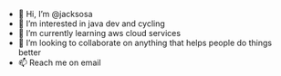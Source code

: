 - 👋 Hi, I’m @jacksosa
- 👀 I’m interested in java dev and cycling
- 🌱 I’m currently learning aws cloud services
- 💞️ I’m looking to collaborate on anything that helps people do things better
- 📫 Reach me on email

<!---
jacksosa/jacksosa is a ✨ special ✨ repository because its `README.md` (this file) appears on your GitHub profile.
You can click the Preview link to take a look at your changes.
--->
